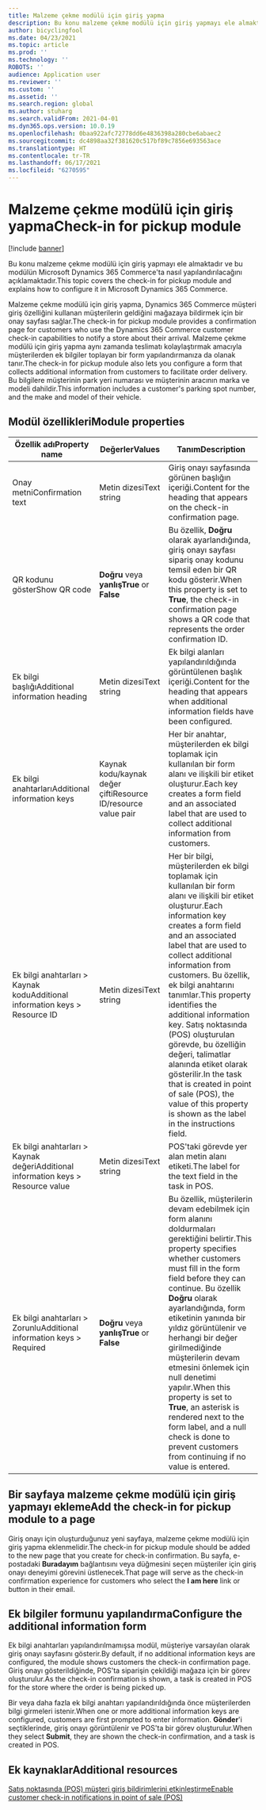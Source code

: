 ```yaml
---
title: Malzeme çekme modülü için giriş yapma
description: Bu konu malzeme çekme modülü için giriş yapmayı ele almaktadır ve bu modülün Microsoft Dynamics 365 Commerce'ta nasıl yapılandırılacağını açıklamaktadır.
author: bicyclingfool
ms.date: 04/23/2021
ms.topic: article
ms.prod: ''
ms.technology: ''
ROBOTS: ''
audience: Application user
ms.reviewer: ''
ms.custom: ''
ms.assetid: ''
ms.search.region: global
ms.author: stuharg
ms.search.validFrom: 2021-04-01
ms.dyn365.ops.version: 10.0.19
ms.openlocfilehash: 0baa922afc72778dd6e4836398a280cbe6abaec2
ms.sourcegitcommit: dc4898aa32f381620c517bf89c7856e693563ace
ms.translationtype: HT
ms.contentlocale: tr-TR
ms.lasthandoff: 06/17/2021
ms.locfileid: "6270595"
---
```

# <a name="check-in-for-pickup-module"></a><span data-ttu-id="b2d69-103">Malzeme çekme modülü için giriş yapma</span><span class="sxs-lookup"><span data-stu-id="b2d69-103">Check-in for pickup module</span></span>

[!include [banner](includes/banner.md)]

<span data-ttu-id="b2d69-104">Bu konu malzeme çekme modülü için giriş yapmayı ele almaktadır ve bu modülün Microsoft Dynamics 365 Commerce'ta nasıl yapılandırılacağını açıklamaktadır.</span><span class="sxs-lookup"><span data-stu-id="b2d69-104">This topic covers the check-in for pickup module and explains how to configure it in Microsoft Dynamics 365 Commerce.</span></span>

<span data-ttu-id="b2d69-105">Malzeme çekme modülü için giriş yapma, Dynamics 365 Commerce müşteri giriş özelliğini kullanan müşterilerin geldiğini mağazaya bildirmek için bir onay sayfası sağlar.</span><span class="sxs-lookup"><span data-stu-id="b2d69-105">The check-in for pickup module provides a confirmation page for customers who use the Dynamics 365 Commerce customer check-in capabilities to notify a store about their arrival.</span></span> <span data-ttu-id="b2d69-106">Malzeme çekme modülü için giriş yapma aynı zamanda teslimatı kolaylaştırmak amacıyla müşterilerden ek bilgiler toplayan bir form yapılandırmanıza da olanak tanır.</span><span class="sxs-lookup"><span data-stu-id="b2d69-106">The check-in for pickup module also lets you configure a form that collects additional information from customers to facilitate order delivery.</span></span> <span data-ttu-id="b2d69-107">Bu bilgilere müşterinin park yeri numarası ve müşterinin aracının marka ve modeli dahildir.</span><span class="sxs-lookup"><span data-stu-id="b2d69-107">This information includes a customer's parking spot number, and the make and model of their vehicle.</span></span> 

## <a name="module-properties"></a><span data-ttu-id="b2d69-108">Modül özellikleri</span><span class="sxs-lookup"><span data-stu-id="b2d69-108">Module properties</span></span>

| <span data-ttu-id="b2d69-109">Özellik adı</span><span class="sxs-lookup"><span data-stu-id="b2d69-109">Property name</span></span> | <span data-ttu-id="b2d69-110">Değerler</span><span class="sxs-lookup"><span data-stu-id="b2d69-110">Values</span></span> | <span data-ttu-id="b2d69-111">Tanım</span><span class="sxs-lookup"><span data-stu-id="b2d69-111">Description</span></span> |
|---------------|--------|-------------|
| <span data-ttu-id="b2d69-112">Onay metni</span><span class="sxs-lookup"><span data-stu-id="b2d69-112">Confirmation text</span></span> | <span data-ttu-id="b2d69-113">Metin dizesi</span><span class="sxs-lookup"><span data-stu-id="b2d69-113">Text string</span></span> | <span data-ttu-id="b2d69-114">Giriş onayı sayfasında görünen başlığın içeriği.</span><span class="sxs-lookup"><span data-stu-id="b2d69-114">Content for the heading that appears on the check-in confirmation page.</span></span> |
| <span data-ttu-id="b2d69-115">QR kodunu göster</span><span class="sxs-lookup"><span data-stu-id="b2d69-115">Show QR code</span></span> | <span data-ttu-id="b2d69-116">**Doğru** veya **yanlış**</span><span class="sxs-lookup"><span data-stu-id="b2d69-116">**True** or **False**</span></span> | <span data-ttu-id="b2d69-117">Bu özellik, **Doğru** olarak ayarlandığında, giriş onayı sayfası sipariş onay kodunu temsil eden bir QR kodu gösterir.</span><span class="sxs-lookup"><span data-stu-id="b2d69-117">When this property is set to **True**, the check-in confirmation page shows a QR code that represents the order confirmation ID.</span></span> |
| <span data-ttu-id="b2d69-118">Ek bilgi başlığı</span><span class="sxs-lookup"><span data-stu-id="b2d69-118">Additional information heading</span></span> | <span data-ttu-id="b2d69-119">Metin dizesi</span><span class="sxs-lookup"><span data-stu-id="b2d69-119">Text string</span></span> | <span data-ttu-id="b2d69-120">Ek bilgi alanları yapılandırıldığında görüntülenen başlık içeriği.</span><span class="sxs-lookup"><span data-stu-id="b2d69-120">Content for the heading that appears when additional information fields have been configured.</span></span> |
| <span data-ttu-id="b2d69-121">Ek bilgi anahtarları</span><span class="sxs-lookup"><span data-stu-id="b2d69-121">Additional information keys</span></span> | <span data-ttu-id="b2d69-122">Kaynak kodu/kaynak değer çifti</span><span class="sxs-lookup"><span data-stu-id="b2d69-122">Resource ID/resource value pair</span></span> | <span data-ttu-id="b2d69-123">Her bir anahtar, müşterilerden ek bilgi toplamak için kullanılan bir form alanı ve ilişkili bir etiket oluşturur.</span><span class="sxs-lookup"><span data-stu-id="b2d69-123">Each key creates a form field and an associated label that are used to collect additional information from customers.</span></span> |
| <span data-ttu-id="b2d69-124">Ek bilgi anahtarları \> Kaynak kodu</span><span class="sxs-lookup"><span data-stu-id="b2d69-124">Additional information keys \> Resource ID</span></span> | <span data-ttu-id="b2d69-125">Metin dizesi</span><span class="sxs-lookup"><span data-stu-id="b2d69-125">Text string</span></span> | <span data-ttu-id="b2d69-126">Her bir bilgi, müşterilerden ek bilgi toplamak için kullanılan bir form alanı ve ilişkili bir etiket oluşturur.</span><span class="sxs-lookup"><span data-stu-id="b2d69-126">Each information key creates a form field and an associated label that are used to collect additional information from customers.</span></span> <span data-ttu-id="b2d69-127">Bu özellik, ek bilgi anahtarını tanımlar.</span><span class="sxs-lookup"><span data-stu-id="b2d69-127">This property identifies the additional information key.</span></span> <span data-ttu-id="b2d69-128">Satış noktasında (POS) oluşturulan görevde, bu özelliğin değeri, talimatlar alanında etiket olarak gösterilir.</span><span class="sxs-lookup"><span data-stu-id="b2d69-128">In the task that is created in point of sale (POS), the value of this property is shown as the label in the instructions field.</span></span> |
| <span data-ttu-id="b2d69-129">Ek bilgi anahtarları \> Kaynak değeri</span><span class="sxs-lookup"><span data-stu-id="b2d69-129">Additional information keys \> Resource value</span></span> | <span data-ttu-id="b2d69-130">Metin dizesi</span><span class="sxs-lookup"><span data-stu-id="b2d69-130">Text string</span></span> | <span data-ttu-id="b2d69-131">POS'taki görevde yer alan metin alanı etiketi.</span><span class="sxs-lookup"><span data-stu-id="b2d69-131">The label for the text field in the task in POS.</span></span> |
| <span data-ttu-id="b2d69-132">Ek bilgi anahtarları \> Zorunlu</span><span class="sxs-lookup"><span data-stu-id="b2d69-132">Additional information keys \> Required</span></span> | <span data-ttu-id="b2d69-133">**Doğru** veya **yanlış**</span><span class="sxs-lookup"><span data-stu-id="b2d69-133">**True** or **False**</span></span> | <span data-ttu-id="b2d69-134">Bu özellik, müşterilerin devam edebilmek için form alanını doldurmaları gerektiğini belirtir.</span><span class="sxs-lookup"><span data-stu-id="b2d69-134">This property specifies whether customers must fill in the form field before they can continue.</span></span> <span data-ttu-id="b2d69-135">Bu özellik **Doğru** olarak ayarlandığında, form etiketinin yanında bir yıldız görüntülenir ve herhangi bir değer girilmediğinde müşterilerin devam etmesini önlemek için null denetimi yapılır.</span><span class="sxs-lookup"><span data-stu-id="b2d69-135">When this property is set to **True**, an asterisk is rendered next to the form label, and a null check is done to prevent customers from continuing if no value is entered.</span></span> |

## <a name="add-the-check-in-for-pickup-module-to-a-page"></a><span data-ttu-id="b2d69-136">Bir sayfaya malzeme çekme modülü için giriş yapmayı ekleme</span><span class="sxs-lookup"><span data-stu-id="b2d69-136">Add the check-in for pickup module to a page</span></span>

<span data-ttu-id="b2d69-137">Giriş onayı için oluşturduğunuz yeni sayfaya, malzeme çekme modülü için giriş yapma eklenmelidir.</span><span class="sxs-lookup"><span data-stu-id="b2d69-137">The check-in for pickup module should be added to the new page that you create for check-in confirmation.</span></span> <span data-ttu-id="b2d69-138">Bu sayfa, e-postadaki **Buradayım** bağlantısını veya düğmesini seçen müşteriler için giriş onayı deneyimi görevini üstlenecek.</span><span class="sxs-lookup"><span data-stu-id="b2d69-138">That page will serve as the check-in confirmation experience for customers who select the **I am here** link or button in their email.</span></span> 

## <a name="configure-the-additional-information-form"></a><span data-ttu-id="b2d69-139">Ek bilgiler formunu yapılandırma</span><span class="sxs-lookup"><span data-stu-id="b2d69-139">Configure the additional information form</span></span>

<span data-ttu-id="b2d69-140">Ek bilgi anahtarları yapılandırılmamışsa modül, müşteriye varsayılan olarak giriş onayı sayfasını gösterir.</span><span class="sxs-lookup"><span data-stu-id="b2d69-140">By default, if no additional information keys are configured, the module shows customers the check-in confirmation page.</span></span> <span data-ttu-id="b2d69-141">Giriş onayı gösterildiğinde, POS'ta siparişin çekildiği mağaza için bir görev oluşturulur.</span><span class="sxs-lookup"><span data-stu-id="b2d69-141">As the check-in confirmation is shown, a task is created in POS for the store where the order is being picked up.</span></span>

<span data-ttu-id="b2d69-142">Bir veya daha fazla ek bilgi anahtarı yapılandırıldığında önce müşterilerden bilgi girmeleri istenir.</span><span class="sxs-lookup"><span data-stu-id="b2d69-142">When one or more additional information keys are configured, customers are first prompted to enter information.</span></span> <span data-ttu-id="b2d69-143">**Gönder**'i seçtiklerinde, giriş onayı görüntülenir ve POS'ta bir görev oluşturulur.</span><span class="sxs-lookup"><span data-stu-id="b2d69-143">When they select **Submit**, they are shown the check-in confirmation, and a task is created in POS.</span></span> 

## <a name="additional-resources"></a><span data-ttu-id="b2d69-144">Ek kaynaklar</span><span class="sxs-lookup"><span data-stu-id="b2d69-144">Additional resources</span></span>

[<span data-ttu-id="b2d69-145">Satış noktasında (POS) müşteri giriş bildirimlerini etkinleştirme</span><span class="sxs-lookup"><span data-stu-id="b2d69-145">Enable customer check-in notifications in point of sale (POS)</span></span>](enable-customer-check-in.md)

